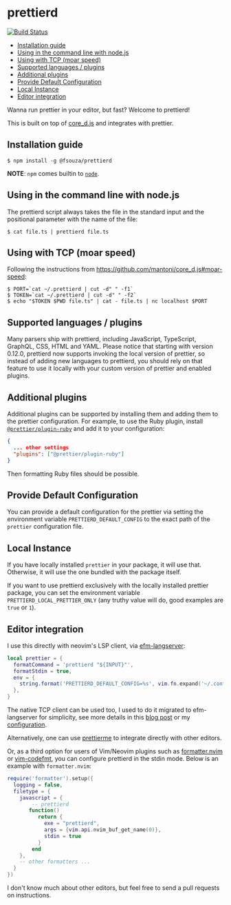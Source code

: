 # prettierd

[![Build Status](https://github.com/fsouza/prettierd/workflows/Build/badge.svg)](https://github.com/fsouza/prettierd/actions?query=branch:main+workflow:Build)

<!-- START doctoc generated TOC please keep comment here to allow auto update -->
<!-- DON'T EDIT THIS SECTION, INSTEAD RE-RUN doctoc TO UPDATE -->

- [Installation guide](#installation-guide)
- [Using in the command line with node.js](#using-in-the-command-line-with-nodejs)
- [Using with TCP (moar speed)](#using-with-tcp-moar-speed)
- [Supported languages / plugins](#supported-languages--plugins)
- [Additional plugins](#additional-plugins)
- [Provide Default Configuration](#provide-default-configuration)
- [Local Instance](#local-instance)
- [Editor integration](#editor-integration)

<!-- END doctoc generated TOC please keep comment here to allow auto update -->

Wanna run prettier in your editor, but fast? Welcome to prettierd!

This is built on top of [core_d.js](https://github.com/mantoni/core_d.js) and
integrates with prettier.

## Installation guide

```
$ npm install -g @fsouza/prettierd
```

**NOTE**: `npm` comes builtin to [`node`](https://nodejs.org).

## Using in the command line with node.js

The prettierd script always takes the file in the standard input and the
positional parameter with the name of the file:

```
$ cat file.ts | prettierd file.ts
```

## Using with TCP (moar speed)

Following the instructions from https://github.com/mantoni/core_d.js#moar-speed:

```
$ PORT=`cat ~/.prettierd | cut -d" " -f1`
$ TOKEN=`cat ~/.prettierd | cut -d" " -f2`
$ echo "$TOKEN $PWD file.ts" | cat - file.ts | nc localhost $PORT
```

## Supported languages / plugins

Many parsers ship with prettierd, including JavaScript, TypeScript, GraphQL,
CSS, HTML and YAML.
Please notice that starting with version 0.12.0, prettierd now supports
invoking the local version of prettier, so instead of adding new languages to
prettierd, you should rely on that feature to use it locally with your custom
version of prettier and enabled plugins.

## Additional plugins

Additional plugins can be supported by installing them and adding them to the
prettier configuration. For example, to use the Ruby plugin, install
[`@prettier/plugin-ruby`](https://www.npmjs.com/package/@prettier/plugin-ruby)
and add it to your configuration:

```json
{
  ... other settings
  "plugins": ["@prettier/plugin-ruby"]
}
```

Then formatting Ruby files should be possible.

## Provide Default Configuration

You can provide a default configuration for the prettier via setting the
environment variable `PRETTIERD_DEFAULT_CONFIG` to the exact path of the
`prettier` configuration file.

## Local Instance

If you have locally installed `prettier` in your package, it will use that.
Otherwise, it will use the one bundled with the package itself.

If you want to use prettierd exclusively with the locally installed prettier
package, you can set the environment variable `PRETTIERD_LOCAL_PRETTIER_ONLY`
(any truthy value will do, good examples are `true` or `1`).

## Editor integration

I use this directly with neovim's LSP client, via
[efm-langserver](https://github.com/mattn/efm-langserver):

```lua
local prettier = {
  formatCommand = 'prettierd "${INPUT}"',
  formatStdin = true,
  env = {
    string.format('PRETTIERD_DEFAULT_CONFIG=%s', vim.fn.expand('~/.config/nvim/utils/linter-config/.prettierrc.json')),
  },
}
```

The native TCP client can be used too, I used to do it migrated to
efm-langserver for simplicity, see more details in this [blog
post](https://blog.fsouza.dev/prettierd-neovim-format-on-save/) or my
[configuration](https://github.com/fsouza/dotfiles/blob/2ad8a83bf40a3bc43931cd71b53b171a109f76bc/nvim/lua/fsouza/plugin/prettierd.lua).

Alternatively, one can use
[prettierme](https://github.com/ruyadorno/prettierme) to integrate directly
with other editors.

Or, as a third option for users of Vim/Neovim plugins such as
[formatter.nvim](https://github.com/mhartington/formatter.nvim) or
[vim-codefmt](https://github.com/google/vim-codefmt), you can configure
prettierd in the stdin mode. Below is an example with `formatter.nvim`:

```lua
require('formatter').setup({
  logging = false,
  filetype = {
    javascript = {
        -- prettierd
       function()
          return {
            exe = "prettierd",
            args = {vim.api.nvim_buf_get_name(0)},
            stdin = true
          }
        end
    },
    -- other formatters ...
  }
})
```

I don't know much about other editors, but feel free to send a pull requests on
instructions.
